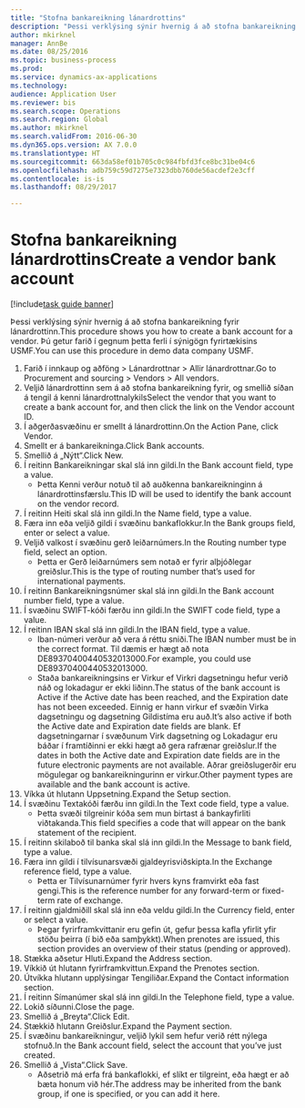 ```yaml
--- 
title: "Stofna bankareikning lánardrottins"
description: "Þessi verklýsing sýnir hvernig á að stofna bankareikning fyrir lánardrottinn."
author: mkirknel
manager: AnnBe
ms.date: 08/25/2016
ms.topic: business-process
ms.prod: 
ms.service: dynamics-ax-applications
ms.technology: 
audience: Application User
ms.reviewer: bis
ms.search.scope: Operations
ms.search.region: Global
ms.author: mkirknel
ms.search.validFrom: 2016-06-30
ms.dyn365.ops.version: AX 7.0.0
ms.translationtype: HT
ms.sourcegitcommit: 663da58ef01b705c0c984fbfd3fce8bc31be04c6
ms.openlocfilehash: adb759c59d7275e7323dbb760de56acdef2e3cff
ms.contentlocale: is-is
ms.lasthandoff: 08/29/2017

---
```

# <a name="create-a-vendor-bank-account"></a><span data-ttu-id="c9e3f-103">Stofna bankareikning lánardrottins</span><span class="sxs-lookup"><span data-stu-id="c9e3f-103">Create a vendor bank account</span></span>

[!include[task guide banner](../../includes/task-guide-banner.md)]

<span data-ttu-id="c9e3f-104">Þessi verklýsing sýnir hvernig á að stofna bankareikning fyrir lánardrottinn.</span><span class="sxs-lookup"><span data-stu-id="c9e3f-104">This procedure shows you how to create a bank account for a vendor.</span></span> <span data-ttu-id="c9e3f-105">Þú getur farið í gegnum þetta ferli í sýnigögn fyrirtækisins USMF.</span><span class="sxs-lookup"><span data-stu-id="c9e3f-105">You can use this procedure in demo data company USMF.</span></span>

1. <span data-ttu-id="c9e3f-106">Farið í innkaup og aðföng > Lánardrottnar > Allir lánardrottnar.</span><span class="sxs-lookup"><span data-stu-id="c9e3f-106">Go to Procurement and sourcing > Vendors > All vendors.</span></span>
2. <span data-ttu-id="c9e3f-107">Veljið lánardrottinn sem á að stofna bankareikning fyrir, og smellið síðan á tengil á kenni lánardrottnalykils</span><span class="sxs-lookup"><span data-stu-id="c9e3f-107">Select the vendor that you want to create a bank account for, and then click the link on the Vendor account ID.</span></span>
3. <span data-ttu-id="c9e3f-108">Í aðgerðasvæðinu er smellt á lánardrottinn.</span><span class="sxs-lookup"><span data-stu-id="c9e3f-108">On the Action Pane, click Vendor.</span></span>
4. <span data-ttu-id="c9e3f-109">Smellt er á bankareikninga.</span><span class="sxs-lookup"><span data-stu-id="c9e3f-109">Click Bank accounts.</span></span>
5. <span data-ttu-id="c9e3f-110">Smellið á „Nýtt“.</span><span class="sxs-lookup"><span data-stu-id="c9e3f-110">Click New.</span></span>
6. <span data-ttu-id="c9e3f-111">Í reitinn Bankareikningar skal slá inn gildi.</span><span class="sxs-lookup"><span data-stu-id="c9e3f-111">In the Bank account field, type a value.</span></span>
    * <span data-ttu-id="c9e3f-112">Þetta Kenni verður notuð til að auðkenna bankareikninginn á lánardrottinsfærslu.</span><span class="sxs-lookup"><span data-stu-id="c9e3f-112">This ID will be used to identify the bank account on the vendor record.</span></span>  
7. <span data-ttu-id="c9e3f-113">Í reitinn Heiti skal slá inn gildi.</span><span class="sxs-lookup"><span data-stu-id="c9e3f-113">In the Name field, type a value.</span></span>
8. <span data-ttu-id="c9e3f-114">Færa inn eða veljið gildi í svæðinu bankaflokkur.</span><span class="sxs-lookup"><span data-stu-id="c9e3f-114">In the Bank groups field, enter or select a value.</span></span>
9. <span data-ttu-id="c9e3f-115">Veljið valkost í svæðinu gerð leiðarnúmers.</span><span class="sxs-lookup"><span data-stu-id="c9e3f-115">In the Routing number type field, select an option.</span></span>
    * <span data-ttu-id="c9e3f-116">Þetta er Gerð leiðarnúmers sem notað er fyrir alþjóðlegar greiðslur.</span><span class="sxs-lookup"><span data-stu-id="c9e3f-116">This is the type of routing number that’s used for international payments.</span></span>  
10. <span data-ttu-id="c9e3f-117">Í reitinn Bankareikningsnúmer skal slá inn gildi.</span><span class="sxs-lookup"><span data-stu-id="c9e3f-117">In the Bank account number field, type a value.</span></span>
11. <span data-ttu-id="c9e3f-118">Í svæðinu SWIFT-kóði færðu inn gildi.</span><span class="sxs-lookup"><span data-stu-id="c9e3f-118">In the SWIFT code field, type a value.</span></span>
12. <span data-ttu-id="c9e3f-119">Í reitinn IBAN skal slá inn gildi.</span><span class="sxs-lookup"><span data-stu-id="c9e3f-119">In the IBAN field, type a value.</span></span>
    * <span data-ttu-id="c9e3f-120">Iban-númeri verður að vera á réttu sniði.</span><span class="sxs-lookup"><span data-stu-id="c9e3f-120">The IBAN number must be in the correct format.</span></span> <span data-ttu-id="c9e3f-121">Til dæmis er hægt að nota DE89370400440532013000.</span><span class="sxs-lookup"><span data-stu-id="c9e3f-121">For example, you could use DE89370400440532013000.</span></span>  
    * <span data-ttu-id="c9e3f-122">Staða bankareikningsins er Virkur ef Virkri dagsetningu hefur verið náð og lokadagur er ekki liðinn.</span><span class="sxs-lookup"><span data-stu-id="c9e3f-122">The status of the bank account is Active if the Active date has been reached, and the Expiration date has not been exceeded.</span></span> <span data-ttu-id="c9e3f-123">Einnig er hann virkur ef svæðin Virka dagsetningu og dagsetning Gildistíma eru auð.</span><span class="sxs-lookup"><span data-stu-id="c9e3f-123">It’s also active if both the Active date and Expiration date fields are blank.</span></span> <span data-ttu-id="c9e3f-124">Ef dagsetningarnar í svæðunum Virk dagsetning og Lokadagur eru báðar í framtíðinni er ekki hægt að gera rafrænar greiðslur.</span><span class="sxs-lookup"><span data-stu-id="c9e3f-124">If the dates in both the Active date and Expiration date fields are in the future electronic payments are not available.</span></span> <span data-ttu-id="c9e3f-125">Aðrar greiðslugerðir eru mögulegar og bankareikningurinn er virkur.</span><span class="sxs-lookup"><span data-stu-id="c9e3f-125">Other payment types are available and the bank account is active.</span></span>  
13. <span data-ttu-id="c9e3f-126">Víkka út hlutann Uppsetning.</span><span class="sxs-lookup"><span data-stu-id="c9e3f-126">Expand the Setup section.</span></span>
14. <span data-ttu-id="c9e3f-127">Í svæðinu Textakóði færðu inn gildi.</span><span class="sxs-lookup"><span data-stu-id="c9e3f-127">In the Text code field, type a value.</span></span>
    * <span data-ttu-id="c9e3f-128">Þetta svæði tilgreinir kóða sem mun birtast á bankayfirliti viðtakanda.</span><span class="sxs-lookup"><span data-stu-id="c9e3f-128">This field specifies a code that will appear on the bank statement of the recipient.</span></span>  
15. <span data-ttu-id="c9e3f-129">Í reitinn skilaboð til banka skal slá inn gildi.</span><span class="sxs-lookup"><span data-stu-id="c9e3f-129">In the Message to bank field, type a value.</span></span>
16. <span data-ttu-id="c9e3f-130">Færa inn gildi í tilvísunarsvæði gjaldeyrisviðskipta.</span><span class="sxs-lookup"><span data-stu-id="c9e3f-130">In the Exchange reference field, type a value.</span></span>
    * <span data-ttu-id="c9e3f-131">Þetta er Tilvísunarnúmer fyrir hvers kyns framvirkt eða fast gengi.</span><span class="sxs-lookup"><span data-stu-id="c9e3f-131">This is the reference number for any forward-term or fixed-term rate of exchange.</span></span>  
17. <span data-ttu-id="c9e3f-132">Í reitinn gjaldmiðill skal slá inn eða veldu gildi.</span><span class="sxs-lookup"><span data-stu-id="c9e3f-132">In the Currency field, enter or select a value.</span></span>
    * <span data-ttu-id="c9e3f-133">Þegar fyrirframkvittanir eru gefin út, gefur þessa kafla yfirlit yfir stöðu þeirra (í bið eða samþykkt).</span><span class="sxs-lookup"><span data-stu-id="c9e3f-133">When prenotes are issued, this section provides an overview of their status (pending or approved).</span></span>  
18. <span data-ttu-id="c9e3f-134">Stækka aðsetur Hluti.</span><span class="sxs-lookup"><span data-stu-id="c9e3f-134">Expand the Address section.</span></span>
19. <span data-ttu-id="c9e3f-135">Víkkið út hlutann fyrirframkvittun.</span><span class="sxs-lookup"><span data-stu-id="c9e3f-135">Expand the Prenotes section.</span></span>
20. <span data-ttu-id="c9e3f-136">Útvíkka hlutann upplýsingar Tengiliðar.</span><span class="sxs-lookup"><span data-stu-id="c9e3f-136">Expand the Contact information section.</span></span>
21. <span data-ttu-id="c9e3f-137">Í reitinn Símanúmer skal slá inn gildi.</span><span class="sxs-lookup"><span data-stu-id="c9e3f-137">In the Telephone field, type a value.</span></span>
22. <span data-ttu-id="c9e3f-138">Lokið síðunni.</span><span class="sxs-lookup"><span data-stu-id="c9e3f-138">Close the page.</span></span>
23. <span data-ttu-id="c9e3f-139">Smellið á „Breyta“.</span><span class="sxs-lookup"><span data-stu-id="c9e3f-139">Click Edit.</span></span>
24. <span data-ttu-id="c9e3f-140">Stækkið hlutann Greiðslur.</span><span class="sxs-lookup"><span data-stu-id="c9e3f-140">Expand the Payment section.</span></span>
25. <span data-ttu-id="c9e3f-141">Í svæðinu bankareikningur, veljið lykil sem hefur verið rétt nýlega stofnuð.</span><span class="sxs-lookup"><span data-stu-id="c9e3f-141">In the Bank  account field, select the account that you’ve just created.</span></span>
26. <span data-ttu-id="c9e3f-142">Smellið á „Vista“.</span><span class="sxs-lookup"><span data-stu-id="c9e3f-142">Click Save.</span></span>
    * <span data-ttu-id="c9e3f-143">Aðsetrið má erfa frá bankaflokki, ef slíkt er tilgreint, eða hægt er að bæta honum við hér.</span><span class="sxs-lookup"><span data-stu-id="c9e3f-143">The address may be inherited from the bank group, if one is specified, or you can add it here.</span></span>  


